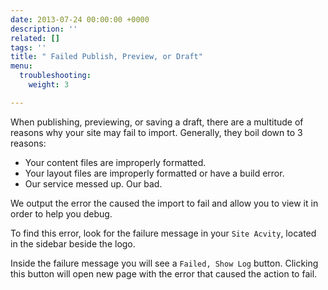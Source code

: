 ```yaml
---
date: 2013-07-24 00:00:00 +0000
description: ''
related: []
tags: ''
title: " Failed Publish, Preview, or Draft"
menu:
  troubleshooting:
    weight: 3

---
```

When publishing, previewing, or saving a draft, there are a multitude of reasons why your site may fail to import. Generally, they boil down to 3 reasons:

- Your content files are improperly formatted.
- Your layout files are improperly formatted or have a build error.
- Our service messed up. Our bad.

We output the error the caused the import to fail and allow you to view it in order to help you debug.

To find this error, look for the failure message in your `Site Acvity`, located in the sidebar beside the logo.

Inside the failure message you will see a `Failed, Show Log` button. Clicking this button will open new page with the error that caused the action to fail.
